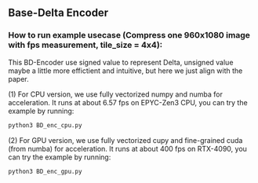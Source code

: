 ##  Base-Delta Encoder
### How to run example usecase (Compress one 960x1080 image with fps measurement, tile_size = 4x4):

This BD-Encoder use signed value to represent Delta, unsigned value maybe a little more effictient and intuitive, but here we just align with the paper.

(1) For CPU version, we use fully vectorized numpy and numba for acceleration. It runs at about 6.57 fps on EPYC-Zen3 CPU, you can try the example by running:
```bash
python3 BD_enc_cpu.py 
```

(2) For GPU version, we use fully vectorized cupy and fine-grained cuda (from numba) for acceleration. It runs at about 400 fps on RTX-4090, you can try the example by running:
```bash
python3 BD_enc_gpu.py
```
